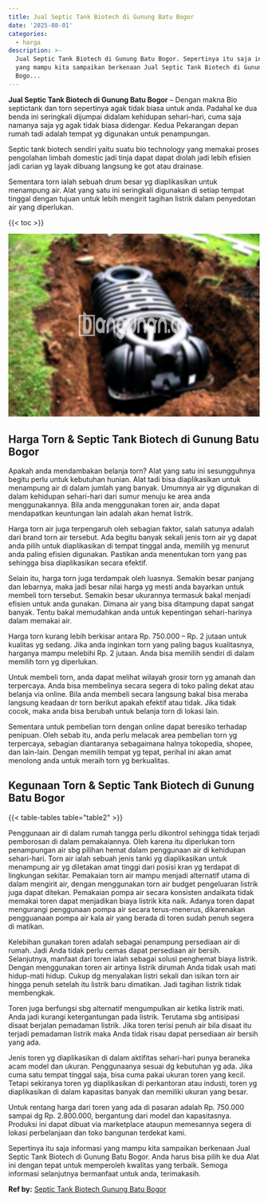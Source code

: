 ```yaml
---
title: Jual Septic Tank Biotech di Gunung Batu Bogor
date: '2025-08-01'
categories:
  - harga
description: >-
  Jual Septic Tank Biotech di Gunung Batu Bogor. Sepertinya itu saja informasi
  yang mampu kita sampaikan berkenaan Jual Septic Tank Biotech di Gunung Batu
  Bogo...
---
```


**Jual Septic Tank Biotech di Gunung Batu Bogor** – Dengan makna Bio septictank dan torn sepertinya agak tidak biasa untuk anda. Padahal ke dua benda ini seringkali dijumpai didalam kehidupan sehari-hari, cuma saja namanya saja yg agak tidak biasa didengar. Kedua Pekarangan depan rumah tadi adalah tempat yg digunakan untuk penampungan.

Septic tank biotech sendiri yaitu suatu bio technology yang memakai proses pengolahan limbah domestic jadi tinja dapat dapat diolah jadi lebih efisien jadi carian yg layak dibuang langsung ke got atau drainase.

Sementara torn ialah sebuah drum besar yg diaplikasikan untuk menampung air. Alat yang satu ini seringkali digunakan di setiap tempat tinggal dengan tujuan untuk lebih mengirit tagihan listrik dalam penyedotan air yang diperlukan.

{{< toc >}}

![Jual Septic Tank Biotech di Gunung Batu Bogor](/images/jual-bio-septictank-28.png)

## Harga Torn & Septic Tank Biotech di Gunung Batu Bogor

Apakah anda mendambakan belanja torn? Alat yang satu ini sesungguhnya begitu perlu untuk kebutuhan hunian. Alat tadi bisa diaplikasikan untuk menampung air di dalam jumlah yang banyak. Umumnya air yg digunakan di dalam kehidupan sehari-hari dari sumur menuju ke area anda menggunakannya. Bila anda menggunakan toren air, anda dapat mendapatkan keuntungan lain adalah akan hemat listrik.

Harga torn air juga terpengaruh oleh sebagian faktor, salah satunya adalah dari brand torn air tersebut. Ada begitu banyak sekali jenis torn air yg dapat anda pilih untuk diaplikasikan di tempat tinggal anda, memilih yg menurut anda paling efisien digunakan. Pastikan anda menentukan torn yang pas sehingga bisa diaplikasikan secara efektif.

Selain itu, harga torn juga terdampak oleh luasnya. Semakin besar panjang dan lebarnya, maka jadi besar nilai harga yg mesti anda bayarkan untuk membeli torn tersebut. Semakin besar ukurannya termasuk bakal menjadi efisien untuk anda gunakan. Dimana air yang bisa ditampung dapat sangat banyak. Tentu bakal memudahkan anda untuk kepentingan sehari-harinya dalam memakai air.

Harga torn kurang lebih berkisar antara Rp. 750.000 – Rp. 2 jutaan untuk kualitas yg sedang. Jika anda inginkan torn yang paling bagus kualitasnya, harganya mampu melebihi Rp. 2 jutaan. Anda bisa memilih sendiri di dalam memilih torn yg diperlukan.

Untuk membeli torn, anda dapat melihat wilayah grosir torn yg amanah dan terpercaya. Anda bisa membelinya secara segera di toko paling dekat atau belanja via online. Bila anda membeli secara langsung bakal bisa meraba langsung keadaan dr torn berikut apakah efektif atau tidak. Jika tidak cocok, maka anda bisa berubah untuk belanja torn di lokasi lain.

Sementara untuk pembelian torn dengan online dapat beresiko terhadap penipuan. Oleh sebab itu, anda perlu melacak area pembelian torn yg terpercaya, sebagian diantaranya sebagaimana halnya tokopedia, shopee, dan lain-lain. Dengan memilih tempat yg tepat, perihal ini akan amat menolong anda untuk meraih torn yg berkualitas.

## Kegunaan Torn & Septic Tank Biotech di Gunung Batu Bogor

{{< table-tables table="table2" >}}

Penggunaan air di dalam rumah tangga perlu dikontrol sehingga tidak terjadi pemborosan di dalam pemakaiannya. Oleh karena itu diperlukan torn penampungan air sbg pilihan hemat dalam penggunaan air di kehidupan sehari-hari. Torn air ialah sebuah jenis tanki yg diaplikasikan untuk menampung air yg diletakan amat tinggi dari posisi kran yg terdapat di lingkungan sekitar. Pemakaian torn air mampu menjadi alternatif utama di dalam mengirit air, dengan menggunakan torn air budget pengeluaran listrik juga dapat ditekan. Pemakaian pompa air secara konsisten andaikata tidak memakai toren dapat menjadikan biaya listrik kita naik. Adanya toren dapat mengurangi penggunaan pompa air secara terus-menerus, dikarenakan pengguanaan pompa air kala air yang berada di toren sudah penuh segera di matikan.

Kelebihan gunakan toren adalah sebagai penampung persediaan air di rumah. Jadi Anda tidak perlu cemas dapat persediaan air bersih. Selanjutnya, manfaat dari toren ialah sebagai solusi penghemat biaya listrik. Dengan menggunakan toren air artinya listrik dirumah Anda tidak usah mati hidup-mati hidup. Cukup dg menyalakan listri sekali dan isikan torn air hingga penuh setelah itu listrik baru dimatikan. Jadi tagihan listrik tidak membengkak.

Toren juga berfungsi sbg alternatif mengumpulkan air ketika listrik mati. Anda jadi kurangi ketergantungan pada listrik. Terutama sbg antisipasi disaat berjalan pemadaman listrik. Jika toren terisi penuh air bila disaat itu terjadi pemadaman listrik maka Anda tidak risau dapat persediaan air bersih yang ada.

Jenis toren yg diaplikasikan di dalam aktifitas sehari-hari punya beraneka acam model dan ukuran. Penggunaanya sesuai dg kebutuhan yg ada. Jika cuma satu tempat tinggal saja, bisa cuma pakai ukuran toren yang kecil. Tetapi sekiranya toren yg diaplikasikan di perkantoran atau industi, toren yg diaplikasikan di dalam kapasitas banyak dan memiliki ukuran yang besar.

Untuk rentang harga dari toren yang ada di pasaran adalah Rp. 750.000 sampai dg Rp. 2.800.000, bergantung dari model dan kapasitasnya. Produksi ini dapat dibuat via marketplace ataupun memesannya segera di lokasi perbelanjaan dan toko bangunan terdekat kami.

Sepertinya itu saja informasi yang mampu kita sampaikan berkenaan Jual Septic Tank Biotech di Gunung Batu Bogor. Anda harus bisa pilih ke dua Alat ini dengan tepat untuk memperoleh kwalitas yang terbaik. Semoga informasi selanjutnya bermanfaat untuk anda, terimakasih.

**Ref by:** [Septic Tank Biotech Gunung Batu Bogor](https://id.wikipedia.org/wiki/Septic)
